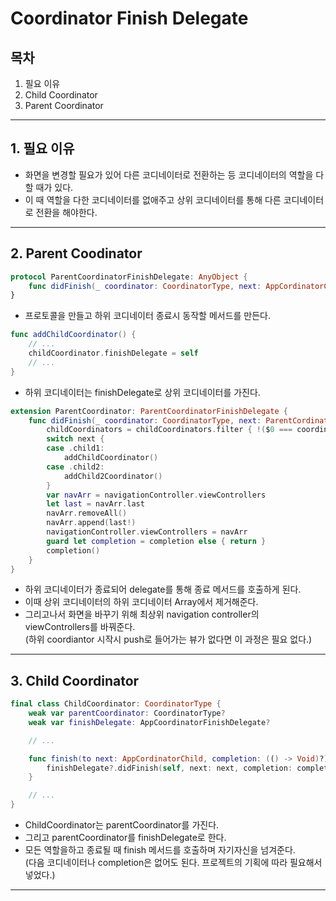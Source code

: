 # Coordinator Finish Delegate

## 목차
1. 필요 이유
2. Child Coordinator
3. Parent Coordinator

---

## 1. 필요 이유
- 화면을 변경할 필요가 있어 다른 코디네이터로 전환하는 등 코디네이터의 역할을 다할 때가 있다.
- 이 때 역할을 다한 코디네이터를 없애주고 상위 코디네이터를 통해 다른 코디네이터로 전환을 해야한다.

---

## 2. Parent Coodinator

```swift
protocol ParentCoordinatorFinishDelegate: AnyObject {
    func didFinish(_ coordinator: CoordinatorType, next: AppCordinatorChild, completion: (() -> Void)?)
}
```

- 프로토콜을 만들고 하위 코디네이터 종료시 동작할 메서드를 만든다.

```swift
func addChildCoordinator() {    
    // ...    
    childCoordinator.finishDelegate = self
    // ...
}
```

- 하위 코디네이터는 finishDelegate로 상위 코디네이터를 가진다.

```swift
extension ParentCoordinator: ParentCoordinatorFinishDelegate {
    func didFinish(_ coordinator: CoordinatorType, next: ParentCordinatorChild, completion: (() -> Void)?) {
        childCoordinators = childCoordinators.filter { !($0 === coordinator) }
        switch next {
        case .child1:
            addChildCoordinator()
        case .child2:
            addChild2Coordinator()
        }
        var navArr = navigationController.viewControllers
        let last = navArr.last
        navArr.removeAll()
        navArr.append(last!)
        navigationController.viewControllers = navArr
        guard let completion = completion else { return }
        completion()
    }
}
```

- 하위 코디네이터가 종료되어 delegate를 통해 종료 메서드를 호출하게 된다.
- 이때 상위 코디네이터의 하위 코디네이터 Array에서 제거해준다.
- 그리고나서 화면을 바꾸기 위해 최상위 navigation controller의 viewControllers를 바꿔준다.  
  (하위 coordiantor 시작시 push로 들어가는 뷰가 없다면 이 과정은 필요 없다.) 

---

## 3. Child Coordinator

```swift
final class ChildCoordinator: CoordinatorType {
    weak var parentCoordinator: CoordinatorType?    
    weak var finishDelegate: AppCoordinatorFinishDelegate?

    // ...

    func finish(to next: AppCordinatorChild, completion: (() -> Void)?) {
        finishDelegate?.didFinish(self, next: next, completion: completion)
    }

    // ...
}
```

- ChildCoordinator는 parentCoordinator를 가진다.
- 그리고 parentCoordinator를 finishDelegate로 한다.
- 모든 역할을하고 종료될 때 finish 메서드를 호출하며 자기자신을 넘겨준다.  
  (다음 코디네이터나 completion은 없어도 된다. 프로젝트의 기획에 따라 필요해서 넣었다.)

---